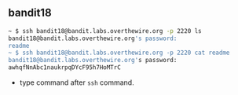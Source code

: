 ## bandit18

```bash
~ $ ssh bandit18@bandit.labs.overthewire.org -p 2220 ls
bandit18@bandit.labs.overthewire.org's password:
readme
~ $ ssh bandit18@bandit.labs.overthewire.org -p 2220 cat readme
bandit18@bandit.labs.overthewire.org's password:
awhqfNnAbc1naukrpqDYcF95h7HoMTrC
```
- type command after ` ssh ` command.
